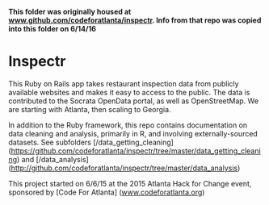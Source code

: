 **This folder was originally housed at www.github.com/codeforatlanta/inspectr.  Info from that repo was copied into this folder on 6/14/16**

# Inspectr

This Ruby on Rails app takes restaurant inspection data from publicly available websites and makes it easy to access to the public.  The data is contributed to the Socrata OpenData portal, as well as OpenStreetMap.   We are starting with Atlanta, then scaling to Georgia.

In addition to the Ruby framework, this repo contains documentation on data cleaning and analysis, primarily in R, and involving externally-sourced datasets.  See subfolders [/data_getting_cleaning] (https://github.com/codeforatlanta/inspectr/tree/master/data_getting_cleaning) and [/data_analysis] (http://github.com/codeforatlanta/inspectr/tree/master/data_analysis)

This project started on 6/6/15 at the 2015 Atlanta Hack for Change event, sponsored by [Code For Atlanta] (www.codeforatlanta.org)
